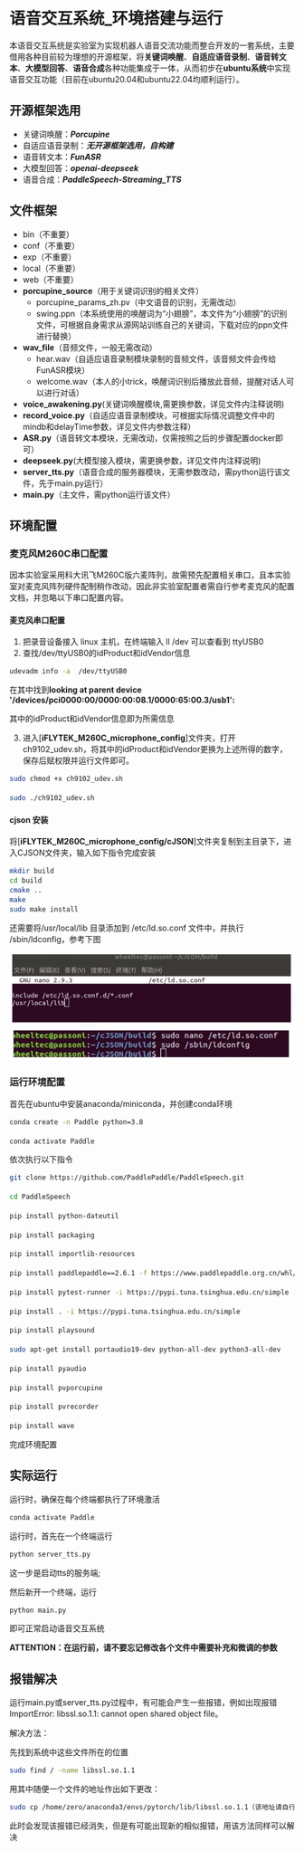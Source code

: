 # 语音交互系统_环境搭建与运行

本语音交互系统是实验室为实现机器人语音交流功能而整合开发的一套系统，主要借用各种目前较为理想的开源框架，将**关键词唤醒**、**自适应语音录制**、**语音转文本**、**大模型回答**、**语音合成**各种功能集成于一体，从而初步在**ubuntu系统**中实现语音交互功能（目前在ubuntu20.04和ubuntu22.04均顺利运行）。

##  开源框架选用
- 关键词唤醒：***Porcupine***
- 自适应语音录制：***无开源框架选用，自构建***
- 语音转文本：***FunASR***
- 大模型回答：***openai-deepseek***
- 语音合成：***PaddleSpeech-Streaming_TTS***

## 文件框架
- bin（不重要）
- conf（不重要）
- exp（不重要） 
- local（不重要）
- web（不重要）
- **porcupine_source**（用于关键词识别的相关文件）
  - porcupine_params_zh.pv（中文语音的识别，无需改动）
  - swing.ppn（本系统使用的唤醒词为“小翅膀”，本文件为“小翅膀”的识别文件，可根据自身需求从源网站训练自己的关键词，下载对应的ppn文件进行替换）
- **wav_file**（音频文件，一般无需改动）
  - hear.wav（自适应语音录制模块录制的音频文件，该音频文件会传给FunASR模块）
  - welcome.wav（本人的小trick，唤醒词识别后播放此音频，提醒对话人可以进行对话）
- **voice_awakening.py**(关键词唤醒模块,需更换参数，详见文件内注释说明)
- **record_voice.py**（自适应语音录制模块，可根据实际情况调整文件中的mindb和delayTime参数，详见文件内参数注释）
- **ASR.py**（语音转文本模块，无需改动，仅需按照之后的步骤配置docker即可）
- **deepseek.py**(大模型接入模块，需更换参数，详见文件内注释说明)
- **server_tts.py**（语音合成的服务器模块，无需参数改动，需python运行该文件，先于main.py运行）
- **main.py**（主文件，需python运行该文件）

##  环境配置

### 麦克风M260C串口配置
因本实验室采用科大讯飞M260C版六麦阵列，故需预先配置相关串口，且本实验室对麦克风阵列硬件配制稍作改动，因此非实验室配置者需自行参考麦克风的配置文档，并忽略以下串口配置内容。

#### 麦克风串口配置

1.  把录音设备接入 linux 主机，在终端输入 ll /dev 可以查看到 ttyUSB0
2.  查找/dev/ttyUSB0的idProduct和idVendor信息
```bash
udevadm info -a  /dev/ttyUSB0
```
在其中找到**looking at parent device '/devices/pci0000:00/0000:00:08.1/0000:65:00.3/usb1':**

其中的idProduct和idVendor信息即为所需信息

3.  进入[**iFLYTEK_M260C_microphone_config**]文件夹，打开ch9102_udev.sh，将其中的idProduct和idVendor更换为上述所得的数字，保存后赋权限并运行文件即可。
```bash
sudo chmod +x ch9102_udev.sh

sudo ./ch9102_udev.sh
```

####  cjson 安装
将[**iFLYTEK_M260C_microphone_config/cJSON**]文件夹复制到主目录下，进入CJSON文件夹，输入如下指令完成安装
```bash
mkdir build
cd build
cmake ..
make
sudo make install
```
还需要将/usr/local/lib 目录添加到 /etc/ld.so.conf 文件中，并执行 /sbin/ldconfig，参考下图

<center>
    <img src="./image/config.png" alt="配置示意图">
</center>

### 运行环境配置
首先在ubuntu中安装anaconda/miniconda，并创建conda环境
```bash
conda create -n Paddle python=3.8

conda activate Paddle
```
依次执行以下指令
```bash
git clone https://github.com/PaddlePaddle/PaddleSpeech.git

cd PaddleSpeech

pip install python-dateutil

pip install packaging

pip install importlib-resources

pip install paddlepaddle==2.6.1 -f https://www.paddlepaddle.org.cn/whl/linux/mkl/avx/stable.html

pip install pytest-runner -i https://pypi.tuna.tsinghua.edu.cn/simple

pip install . -i https://pypi.tuna.tsinghua.edu.cn/simple

pip install playsound

sudo apt-get install portaudio19-dev python-all-dev python3-all-dev 

pip install pyaudio

pip install pvporcupine

pip install pvrecorder

pip install wave
```

完成环境配置

## 实际运行
运行时，确保在每个终端都执行了环境激活
```bash
conda activate Paddle
```
运行时，首先在一个终端运行
```bash
python server_tts.py
```
这一步是启动tts的服务端;

然后新开一个终端，运行
```bash
python main.py
```
即可正常启动语音交互系统

**ATTENTION：在运行前，请不要忘记修改各个文件中需要补充和微调的参数**

##  报错解决

运行main.py或server_tts.py过程中，有可能会产生一些报错，例如出现报错ImportError: libssl.so.1.1: cannot open shared object file。

解决方法：

先找到系统中这些文件所在的位置
```bash
sudo find / -name libssl.so.1.1
```
用其中随便一个文件的地址作出如下更改：
```bash
sudo cp /home/zero/anaconda3/envs/pytorch/lib/libssl.so.1.1（该地址请自行更改） /usr/lib
```
此时会发现该报错已经消失，但是有可能出现新的相似报错，用该方法同样可以解决





